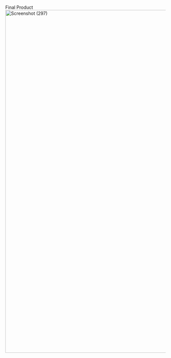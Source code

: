 Final Product
<img width="1920" height="1080" alt="Screenshot (297)" src="https://github.com/user-attachments/assets/ac83149b-766b-492b-83d9-97fb88c206e2" />
